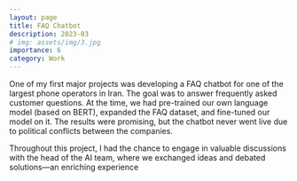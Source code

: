 ```yaml
---
layout: page
title: FAQ Chatbot
description: 2023-03
# img: assets/img/3.jpg
importance: 6
category: Work
---
```


One of my first major projects was developing a FAQ chatbot for one of the largest phone operators in Iran. The goal was to answer frequently asked customer questions. At the time, we had pre-trained our own language model (based on BERT), expanded the FAQ dataset, and fine-tuned our model on it. The results were promising, but the chatbot never went live due to political conflicts between the companies.


Throughout this project, I had the chance to engage in valuable discussions with the head of the AI team, where we exchanged ideas and debated solutions—an enriching experience
